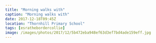 ```yaml
---
title: "Morning walks with"
caption: "Morning walks with"
date: 2017-12-18T09:45Z
location: "Thornhill Primary School"
tags: [esrathebordercollie]
image: /images/photos/2017/12/5b472eba948ef63d3ef7bd4ade159eff.jpg
---
```

